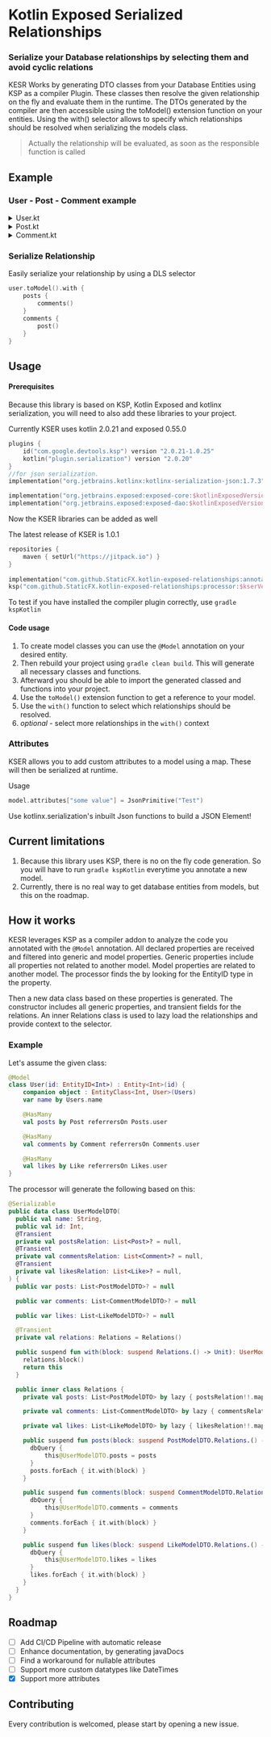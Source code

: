 # Kotlin Exposed Serialized Relationships

### Serialize your Database relationships by selecting them and avoid cyclic relations 

KESR Works by generating DTO classes from your Database Entities using KSP as a compiler Plugin.
These classes then resolve the given relationship on the fly and evaluate them in the runtime.
The DTOs generated by the compiler are then accessible using the toModel() extension function on your entities.
Using the with() selector allows to specify which relationships should be resolved when serializing the models class.
> Actually the relationship will be evaluated, as soon as the responsible function is called

## Example

### User - Post - Comment example

<details>
    <summary>User.kt</summary>

    @Model
    class User(id: EntityID<Int>) : Entity<Int>(id) {
    companion object : EntityClass<Int, User>(Users)
    var name by Users.name
        @HasMany
        val posts by Post referrersOn Posts.user
    
        @HasMany
        val comments by Comment referrersOn Comments.user
    }            
</details>

<details>
    <summary>Post.kt</summary>

    @Model
    class Post(id: EntityID<Int>) : Entity<Int>(id) {
    companion object : EntityClass<Int, Post>(Posts)
        var content by Posts.content

        @BelongsTo
        var user by User referencedOn Posts.user
         
        @HasMany
        val comments by Comment referrersOn Comments.post
    }
</details>

<details>
    <summary>Comment.kt</summary>

    @Model
    class Comment(id: EntityID<Int>) : Entity<Int>(id) {
    companion object : EntityClass<Int, Comment>(Comments)
        var content by Comments.content

        @BelongsTo
        var post by Post referencedOn Comments.post
    
        @BelongsTo
        var user by User referencedOn Comments.user
    }
</details>

### Serialize Relationship
Easily serialize your relationship by using a DLS selector

```kotlin
user.toModel().with {
    posts {
        comments()
    }
    comments {
        post()
    }
}
```

## Usage

#### Prerequisites

Because this library is based on KSP, Kotlin Exposed and kotlinx serialization, you will need to also add these
libraries to your project.

Currently KSER uses kotlin 2.0.21 and exposed 0.55.0

```kotlin
plugins {
    id("com.google.devtools.ksp") version "2.0.21-1.0.25"
    kotlin("plugin.serialization") version "2.0.20"
}
//for json serialization.
implementation("org.jetbrains.kotlinx:kotlinx-serialization-json:1.7.3")

implementation("org.jetbrains.exposed:exposed-core:$kotlinExposedVersion")
implementation("org.jetbrains.exposed:exposed-dao:$kotlinExposedVersion")
```
Now the KSER libraries can be added as well

The latest release of KSER is 1.0.1

```kotlin
repositories {
    maven { setUrl("https://jitpack.io") }
}
    
implementation("com.github.StaticFX.kotlin-exposed-relationships:annotations:$kserVerion")
ksp("com.github.StaticFX.kotlin-exposed-relationships:processor:$kserVerion")
```

To test if you have installed the compiler plugin correctly, use 
``gradle kspKotlin``
 
#### Code usage

1. To create model classes you can use the `@Model` annotation on your desired entity.
2. Then rebuild your project using `gradle clean build`. This will generate all necessary classes and functions.
3. Afterward you should be able to import the generated classed and functions into your project.
4. Use the `toModel()` extension function to get a reference to your model.
5. Use the `with()` function to select which relationships should be resolved.
6. _optional_ - select more relationships in the `with()` context

### Attributes

KSER allows you to add custom attributes to a model using a map. These will then be serialized at runtime. 

Usage
```kotlin
model.attributes["some value"] = JsonPrimitive("Test")
```

Use kotlinx.serialization's inbuilt Json functions to build a JSON Element!
## Current limitations

1. Because this library uses KSP, there is no on the fly code generation. So you will have to run `gradle kspKotlin` everytime you annotate a new model.
2. Currently, there is no real way to get database entities from models, but this on the roadmap.

## How it works

KESR leverages KSP as a compiler addon to analyze the code you annotated with the `@Model` annotation.
All declared properties are received and filtered into generic and model properties. Generic properties include all properties not related to another model. 
Model properties are related to another model. The processor finds the by looking for the EntityID type in the property.

Then a new data class based on these properties is generated. The constructor includes all generic properties, and transient fields for the relations.
An inner Relations class is used to lazy load the relationships and provide context to the selector. 

### Example

Let's assume the given class:
```kotlin
@Model
class User(id: EntityID<Int>) : Entity<Int>(id) {
    companion object : EntityClass<Int, User>(Users)
    var name by Users.name

    @HasMany
    val posts by Post referrersOn Posts.user

    @HasMany
    val comments by Comment referrersOn Comments.user

    @HasMany
    val likes by Like referrersOn Likes.user
}
```
The processor will generate the following based on this:
```kotlin
@Serializable
public data class UserModelDTO(
  public val name: String,
  public val id: Int,
  @Transient
  private val postsRelation: List<Post>? = null,
  @Transient
  private val commentsRelation: List<Comment>? = null,
  @Transient
  private val likesRelation: List<Like>? = null,
) {
  public var posts: List<PostModelDTO>? = null

  public var comments: List<CommentModelDTO>? = null

  public var likes: List<LikeModelDTO>? = null

  @Transient
  private val relations: Relations = Relations()

  public suspend fun with(block: suspend Relations.() -> Unit): UserModelDTO {
    relations.block()
    return this
  }

  public inner class Relations {
    private val posts: List<PostModelDTO> by lazy { postsRelation!!.map { it.toModel() }}

    private val comments: List<CommentModelDTO> by lazy { commentsRelation!!.map { it.toModel() }}

    private val likes: List<LikeModelDTO> by lazy { likesRelation!!.map { it.toModel() }}

    public suspend fun posts(block: suspend PostModelDTO.Relations.() -> Unit = {}) {
      dbQuery {
          this@UserModelDTO.posts = posts
      }
      posts.forEach { it.with(block) }
    }

    public suspend fun comments(block: suspend CommentModelDTO.Relations.() -> Unit = {}) {
      dbQuery {
          this@UserModelDTO.comments = comments
      }
      comments.forEach { it.with(block) }
    }

    public suspend fun likes(block: suspend LikeModelDTO.Relations.() -> Unit = {}) {
      dbQuery {
          this@UserModelDTO.likes = likes
      }
      likes.forEach { it.with(block) }
    }
  }
}
```

## Roadmap

- [ ] Add CI/CD Pipeline with automatic release
- [ ] Enhance documentation, by generating javaDocs
- [ ] Find a workaround for nullable attributes
- [ ] Support more custom datatypes like DateTimes
- [x] Support more attributes

## Contributing 

Every contribution is welcomed, please start by opening a new issue.


